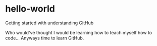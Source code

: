 # hello-world
Getting started with understanding GitHub


Who would've thought I would be learning how to teach myself how to code... Anyways time to learn GitHub.
